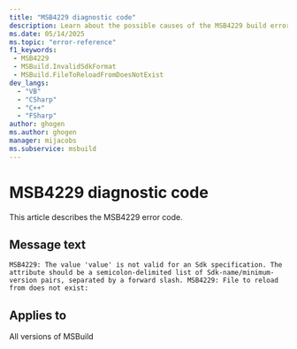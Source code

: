 ```yaml
---
title: "MSB4229 diagnostic code"
description: Learn about the possible causes of the MSB4229 build error, and get troubleshooting tips.
ms.date: 05/14/2025
ms.topic: "error-reference"
f1_keywords:
 - MSB4229
 - MSBuild.InvalidSdkFormat
 - MSBuild.FileToReloadFromDoesNotExist
dev_langs:
  - "VB"
  - "CSharp"
  - "C++"
  - "FSharp"
author: ghogen
ms.author: ghogen
manager: mijacobs
ms.subservice: msbuild
---
```


# MSB4229 diagnostic code

<!-- :::ErrorDefinitionDescription::: -->
<!-- :::editable-content name="introDescription"::: -->
This article describes the MSB4229 error code.
<!-- :::editable-content-end::: -->

## Message text

`MSB4229: The value 'value' is not valid for an Sdk specification. The attribute should be a semicolon-delimited list of Sdk-name/minimum-version pairs, separated by a forward slash.
MSB4229: File to reload from does not exist:`

<!-- :::editable-content name="postOutputDescription"::: -->
<!--
{StrBegin="MSB4229: "}

{StrBegin="MSB4229: "}
-->
<!-- :::editable-content-end::: -->
<!-- :::ErrorDefinitionDescription-end::: -->

## Applies to

All versions of MSBuild
